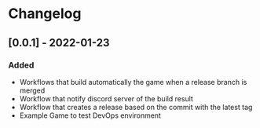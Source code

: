 # Changelog

## [0.0.1] - 2022-01-23

### Added

- Workflows that build automatically the game when a release branch is merged
- Workflow that notify discord server of the build result
- Workflow that creates a release based on the commit with the latest tag
- Example Game to test DevOps environment